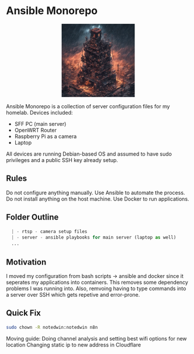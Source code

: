# Ansible Monorepo

<div align="center">
  <img src="tower.png" alt="tower" width="200"/>
</div>

Ansible Monorepo is a collection of server configuration files for my homelab.
Devices included:

- SFF PC (main server)
- OpenWRT Router
- Raspberry Pi as a camera
- Laptop

All devices are running Debian-based OS and assumed to have sudo privileges and a public SSH key already setup.

## Rules

Do not configure anything manually. Use Ansible to automate the process.
Do not install anything on the host machine. Use Docker to run applications.

## Folder Outline

```python
  | - rtsp - camera setup files
  | - server - ansible playbooks for main server (laptop as well)
  ...
```

## Motivation

I moved my configuration from bash scripts -> ansible and docker since it seperates my applications into containers. This removes some dependency problems I was running into. Also, remvoing having to type commands into a server over SSH which gets repetive and error-prone.

## Quick Fix

```bash
sudo chown -R notedwin:notedwin n8n
```

Moving guide:
Doing channel analysis and setting best wifi options for new location
Changing static ip to new address in Cloudflare
